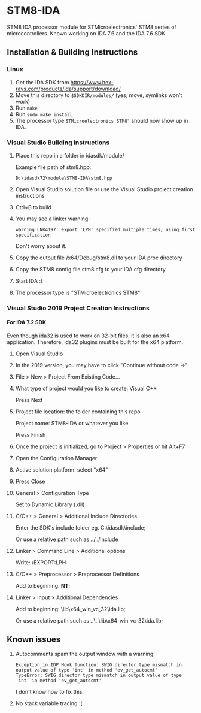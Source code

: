 # STM8-IDA

STM8 IDA processor module for STMicroelectronics' STM8 series of microcontrollers.
Known working on IDA 7.6 and the IDA 7.6 SDK.

## Installation & Building Instructions

### Linux

1. Get the IDA SDK from https://www.hex-rays.com/products/ida/support/download/
2. Move this directory to `$SDKDIR/modules/` (yes, move, symlinks won’t work)
3. Run `make`
4. Run `sudo make install`
5. The processor type `STMicroelectronics STM8"` should now show up in IDA.


### Visual Studio Building Instructions

1. Place this repo in a folder in idasdk/module/

    Example file path of stm8.hpp:
    
    `D:\idasdk72\module\STM8-IDA\stm8.hpp`
    
2. Open Visual Studio solution file or use the Visual Studio project creation instructions
3. Ctrl+B to build
4. You may see a linker warning:

    `warning LNK4197: export 'LPH' specified multiple times; using first specification`
    
    Don't worry about it.
    
5. Copy the output file /x64/Debug/stm8.dll to your IDA proc directory
6. Copy the STM8 config file stm8.cfg to your IDA cfg directory
7. Start IDA :)
8. The processor type is "STMicroelectronics STM8"

### Visual Studio 2019 Project Creation Instructions

#### For IDA 7.2 SDK

Even though ida32 is used to work on 32-bit files, it is also an x64 application. Therefore, ida32 plugins must be built for the x64 platform.

1. Open Visual Studio
2. In the 2019 version, you may have to click "Continue without code ->"
3. File > New > Project From Existing Code...
2. What type of project would you like to create: Visual C++
   
   Press Next

3. Project file location: the folder containing this repo
   
   Project name: STM8-IDA or whatever you like
   
   Press Finish

4. Once the project is initialized, go to Project > Properties or hit Alt+F7
5. Open the Configuration Manager
6. Active solution platform: select "x64"
7. Press Close
8. General > Configuration Type

     Set to Dynamic Library (.dll)

9. C/C++ > General > Additional Include Directories

     Enter the SDK's include folder eg. C:\idasdk\include;
     
     Or use a relative path such as ../../include

8. Linker > Command Line > Additional options

     Write: /EXPORT:LPH

9. C/C++ > Preprocessor > Preprocessor Definitions

     Add to beginning: __NT__;

10. Linker > Input > Additional Dependencies

     Add to beginning: <IDA SDK dir>\lib\x64_win_vc_32\ida.lib;
  
     Or use a relative path such as ..\\..\lib\x64_win_vc_32\ida.lib;

## Known issues

1. Autocomments spam the output window with a warning:

    ```
    Exception in IDP Hook function: SWIG director type mismatch in output value of type 'int' in method 'ev_get_autocmt'
    TypeError: SWIG director type mismatch in output value of type 'int' in method 'ev_get_autocmt'
    ```
    I don't know how to fix this.

2. No stack variable tracing :(
